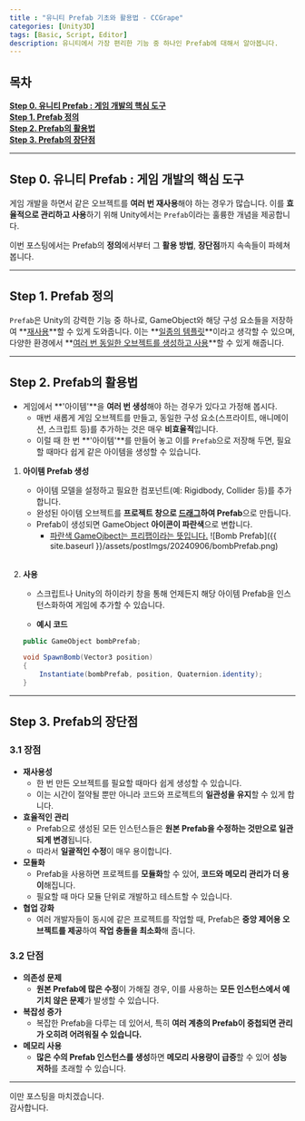 ```yaml
---
title : "유니티 Prefab 기초와 활용법 - CCGrape"
categories: [Unity3D]
tags: [Basic, Script, Editor]
description: 유니티에서 가장 편리한 기능 중 하나인 Prefab에 대해서 알아봅니다.
---
```


## 목차
**[Step 0. 유니티 Prefab : 게임 개발의 핵심 도구](#step-0-유니티-prefab--게임-개발의-핵심-도구)**      
**[Step 1. Prefab 정의](#step-1-prefab-정의)**        
**[Step 2. Prefab의 활용법](#step-2-prefab의-활용법)**    
**[Step 3. Prefab의 장단점](#step-3-prefab의-장단점)**    

---
## Step 0. 유니티 Prefab : 게임 개발의 핵심 도구

게임 개발을 하면서 같은 오브젝트를 **여러 번 재사용**해야 하는 경우가 많습니다. 
이를 **효율적으로 관리하고 사용**하기 위해 Unity에서는 `Prefab`이라는 훌륭한 개념을 제공합니다. 

이번 포스팅에서는 Prefab의 **정의**에서부터 그 **활용 방법**, **장단점**까지 속속들이 파헤쳐 봅니다.

---
## Step 1. Prefab 정의

`Prefab`은 Unity의 강력한 기능 중 하나로, GameObject와 해당 구성 요소들을 저장하여 **<u>재사용</u>**할 수 있게 도와줍니다. 
이는 **<u>일종의 템플릿</u>**이라고 생각할 수 있으며, 다양한 환경에서 **<u>여러 번 동일한 오브젝트를 생성하고 사용</u>**할 수 있게 해줍니다.

---
## Step 2. Prefab의 활용법 

- 게임에서 **'아이템'**을 **여러 번 생성**해야 하는 경우가 있다고 가정해 봅시다. 
    - 매번 새롭게 게임 오브젝트를 만들고, 동일한 구성 요소(스프라이트, 애니메이션, 스크립트 등)를 추가하는 것은 매우 **비효율적**입니다. 
    - 이럴 때 한 번 **'아이템'**를 만들어 놓고 이를 `Prefab`으로 저장해 두면, 필요할 때마다 쉽게 같은 아이템을 생성할 수 있습니다.

1. **아이템 Prefab 생성**
    - 아이템 모델을 설정하고 필요한 컴포넌트(예: Rigidbody, Collider 등)를 추가합니다.
    - 완성된 아이템 오브젝트를 **프로젝트 창으로 <u>드래그</u>하여 Prefab**으로 만듭니다.
    - Prefab이 생성되면 GameObject **아이콘이 파란색**으로 변합니다.
        - <u>파란색 GameOjbect는 프리팹이라는 뜻입니다.</u>
    ![Bomb Prefab]({{ site.baseurl }}/assets/postImgs/20240906/bombPrefab.png)      
    <br/>

2. **사용**
    - 스크립트나 Unity의 하이라키 창을 통해 언제든지 해당 아이템 Prefab을 인스턴스화하여 게임에 추가할 수 있습니다.

    - **예시 코드**     

    ```csharp
    public GameObject bombPrefab;

    void SpawnBomb(Vector3 position)
    {
        Instantiate(bombPrefab, position, Quaternion.identity);
    }
    ```

---
## Step 3. Prefab의 장단점

### 3.1 장점 
- **재사용성**
    - 한 번 만든 오브젝트를 필요할 때마다 쉽게 생성할 수 있습니다. 
    - 이는 시간이 절약될 뿐만 아니라 코드와 프로젝트의 **일관성을 유지**할 수 있게 합니다.      
- **효율적인 관리**
    - Prefab으로 생성된 모든 인스턴스들은 **원본 Prefab을 수정하는 것만으로 일관되게 변경**됩니다. 
    - 따라서 **일괄적인 수정**이 매우 용이합니다.   
- **모듈화**
    - Prefab을 사용하면 프로젝트를 **모듈화**할 수 있어, **코드와 메모리 관리가 더 용이**해집니다. 
    - 필요할 때 마다 모듈 단위로 개발하고 테스트할 수 있습니다.     
- **협업 강화**
    - 여러 개발자들이 동시에 같은 프로젝트를 작업할 때, Prefab은 **중앙 제어용 오브젝트를 제공**하여 **작업 충돌을 최소화**해 줍니다.

### 3.2 단점
- **의존성 문제**
    - **원본 Prefab에 많은 수정**이 가해질 경우, 이를 사용하는 **모든 인스턴스에서 예기치 않은 문제**가 발생할 수 있습니다.     
- **복잡성 증가**
    - 복잡한 Prefab을 다루는 데 있어서, 특히 **여러 계층의 Prefab이 중첩되면 관리가 오히려 어려워질 수 있습니다.**      
- **메모리 사용**
    - **많은 수의 Prefab 인스턴스를 생성**하면 **메모리 사용량이 급증**할 수 있어 **성능 저하**를 초래할 수 있습니다.

---
이만 포스팅을 마치겠습니다.     
감사합니다.